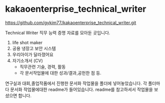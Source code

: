 # kakaoenterprise_technical_writer
https://github.com/gykim77/kakaoenterprise_technical_writer.git 

Technical Writer 직무 능력 증명 자료를 모아둔 곳입니다.

1. life shot maker
2. 공용 냉장고 보안 시스템
3. 우리아이가 달라졌어요
4. 자기소개서 (CV)
    * 직무관련 기술, 경력, 활동
    * 각 문서작업물에 대한 성과/결과,공헌한 점 등.

연구실과 대회,졸업작품에서 진행한 문서화 작업물을 폴더에 넣어놓았습니다.
각 폴더마다 문서화 작업물에대한 readme가 들어있습니다.
readme를 참고하셔서 작업물을 보셨으면 합니다.
